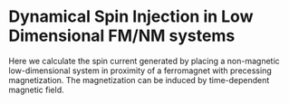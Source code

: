 # Dynamical Spin Injection in Low Dimensional FM/NM systems

Here we calculate the spin current generated by placing a non-magnetic 
low-dimensional system in proximity of a ferromagnet with precessing 
magnetization. The magnetization can be induced by time-dependent 
magnetic field. 